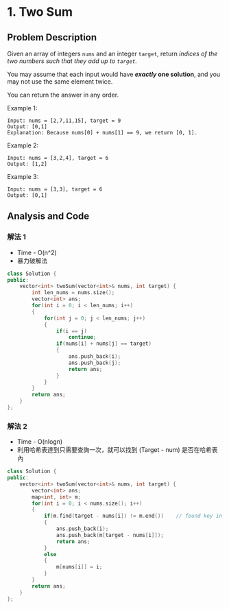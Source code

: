 # 1. Two Sum

## Problem Description

Given an array of integers `nums` and an integer `target`, return _indices of the two numbers such that they add up to `target`._

You may assume that each input would have **_exactly_ one solution**, and you may not use the same element twice.

You can return the answer in any order.

Example 1:

```
Input: nums = [2,7,11,15], target = 9
Output: [0,1]
Explanation: Because nums[0] + nums[1] == 9, we return [0, 1].
```

Example 2:

```
Input: nums = [3,2,4], target = 6
Output: [1,2]
```

Example 3:

```
Input: nums = [3,3], target = 6
Output: [0,1]
```

## Analysis and Code

### 解法 1

- Time - O(n^2)
- 暴力破解法

```C++
class Solution {
public:
    vector<int> twoSum(vector<int>& nums, int target) {
        int len_nums = nums.size();
        vector<int> ans;
        for(int i = 0; i < len_nums; i++)
        {
            for(int j = 0; j < len_nums; j++)
            {
                if(i == j)
                    continue;
                if(nums[i] + nums[j] == target)
                {
                    ans.push_back(i);
                    ans.push_back(j);
                    return ans;
                }
            }
        }
        return ans;
    }
};
```

### 解法 2

- Time - O(nlogn)
- 利用哈希表達到只需要查詢一次，就可以找到 (Target - num) 是否在哈希表內

```C++
class Solution {
public:
    vector<int> twoSum(vector<int>& nums, int target) {
        vector<int> ans;
        map<int, int> m;
        for(int i = 0; i < nums.size(); i++)
        {
            if(m.find(target - nums[i]) != m.end())    // found key in hashmap
            {
                ans.push_back(i);
                ans.push_back(m[target - nums[i]]);
                return ans;
            }
            else
            {
                m[nums[i]] = i;
            }
        }
        return ans;
    }
};
```
